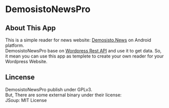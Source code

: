 # DemosistoNewsPro
## About This App
This is a simple reader for news website: [Demosisto.News](https://demosisto.news) on Android platform.   
DemosistoNewsPro base on [Wordpress Rest API](https://developer.wordpress.com/docs/api/) and use it to get data. So, it mean you can use this app as templete to create your own reader for your Wordpress Website.  
## Lincense
DemosistoNewsPro publish under GPLv3.  
But, There are some external binary under their license:  
JSoup: MIT License
